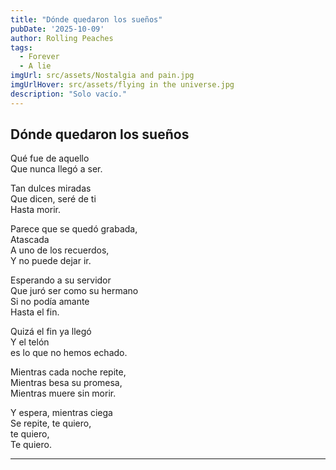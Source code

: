 ```yaml
---
title: "Dónde quedaron los sueños"
pubDate: '2025-10-09'
author: Rolling Peaches
tags:
  - Forever
  - A lie
imgUrl: src/assets/Nostalgia and pain.jpg
imgUrlHover: src/assets/flying in the universe.jpg
description: "Solo vacío."
---
```


## Dónde quedaron los sueños

Qué fue de aquello  
Que nunca llegó a ser.   

Tan dulces miradas  
Que dicen, seré de ti  
Hasta morir.   

Parece que se quedó grabada,  
Atascada  
A uno de los recuerdos,   
Y no puede dejar ir.   

Esperando a su servidor  
Que juró ser como su hermano  
Si no podía amante  
Hasta el fin.  

Quizá el fin ya llegó   
Y el telón   
es lo que no hemos echado.   

Mientras cada noche repite,   
Mientras besa su promesa,   
Mientras muere sin morir.   

Y espera, mientras ciega   
Se repite, te quiero,   
te quiero,   
Te quiero.   

---

